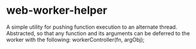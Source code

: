 # web-worker-helper
A simple utility for pushing function execution to an alternate thread.  Abstracted, so that any function and its arguments can be deferred to the worker with the following: workerController(fn, argObj); 
